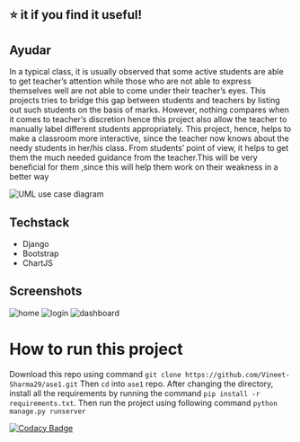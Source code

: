 ## :star: it if you find it useful!

## Ayudar
In a typical class, it is usually observed that some active students are
able to get teacher’s attention while those who are not able to express
themselves well are not able to come under their teacher’s eyes.
This projects tries to bridge this gap between students and teachers
by listing out such students on the basis of marks. However, nothing
compares when it comes to teacher’s discretion hence this project also
allow the teacher to manually label different students appropriately.
This project, hence, helps to make a classroom more interactive, since
the teacher now knows about the needy students in her/his class. From
students’ point of view, it helps to get them the much needed guidance
from the teacher.This will be very beneficial for them ,since this will
help them work on their weakness in a better way

![UML use case diagram](https://github.com/Vineet-Sharma29/Ayudar-Class-Performance-Analyzer/blob/master/docs/LMS.png)

## Techstack
- Django
- Bootstrap
- ChartJS

## Screenshots
![home](https://github.com/Vineet-Sharma29/Ayudar-Class-Performance-Analyzer/blob/master/docs/1.png)
![login](https://github.com/Vineet-Sharma29/Ayudar-Class-Performance-Analyzer/blob/master/docs/2.png)
![dashboard](https://github.com/Vineet-Sharma29/Ayudar-Class-Performance-Analyzer/blob/master/docs/3.png)


# How to run this project
Download this repo using command ``` git clone https://github.com/Vineet-Sharma29/ase1.git ```
Then ```cd``` into ```ase1``` repo.
After changing the directory, install all the requirements by running the command ```pip install -r requirements.txt```. Then run the project using following command ```python manage.py runserver```


[![Codacy Badge](https://api.codacy.com/project/badge/Grade/b0f48cb6f3cd471f9c3b93e99d0119a4)](https://www.codacy.com/app/vineet.s17/ase1?utm_source=github.com&amp;utm_medium=referral&amp;utm_content=Vineet-Sharma29/ase1&amp;utm_campaign=Badge_Grade)
